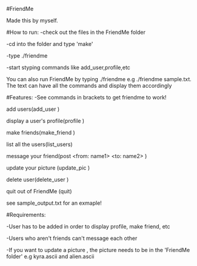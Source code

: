 #FriendMe

Made this by myself. 

#How to run:
-check out the files in the FriendMe folder

-cd into the folder and type 'make'

-type ./friendme

-start styping commands like add_user,profile,etc



You can also run FriendMe by typing ./friendme <textfile> e.g ./friendme sample.txt. The text can have all the commands and display them accordingly



#Features:
-See commands in brackets to get friendme to work!

 add users(add_user <name>)
 
 display a user's profile(profile <name>)
 
 make friends(make_friend <name1> <name2>)
 
 list all the users(list_users)
 
 message your friend(post <from: name1> <to: name2> <message>)
 
 update your picture (update_pic <name> <nameOfPicOnComputer>)
 
 delete user(delete_user <name>)
 
 quit out of FriendMe (quit)

 see sample_output.txt for an exmaple!



 #Requirements:
 
 -User has to be added in order to display profile, make friend, etc
 
 -Users who aren't friends can't message each other
 
 -If you want to update a picture , the picture needs to be in the 'FriendMe folder' e.g kyra.ascii and alien.ascii
